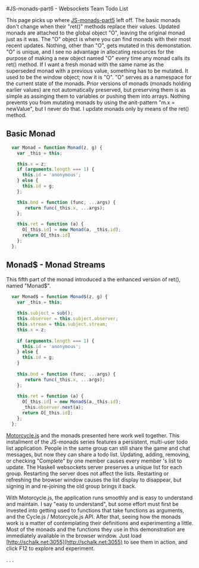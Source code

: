 #JS-monads-part6 - Websockets Team Todo List

This page picks up where [JS-monads-part5](http://schalk.net:3077) left off. The basic monads don't change when their "ret()" methods replace their values. Updated monads are attached to the global object "O", leaving the original monad just as it was. The "O" object is where you can find monads with their most recent updates. Nothing, other than "O", gets mutated in this demonstation. "O" is unique, and I see no advantage in allocating resources for the purpose of making a new object named "O" every time any monad calls its ret() method. If I want a fresh monad with the same name as the superseded monad with a previous value, something has to be mutated. It used to be the window object; now it is "O". "O" serves as a namespace for the current state of the monads. Prior versions of monads (monads holding earlier values) are not automatically preserved, but preserving them is as simple as assinging them to variables or pushing them into arrays. Nothing prevents you from mutating monads by using the anit-pattern "m.x = newValue", but I never do that. I update monads only by means of the ret() method.
## Basic Monad    

```javascript                 
  var Monad = function Monad(z, g) {
    var _this = this;

    this.x = z;
    if (arguments.length === 1) {
      this.id = 'anonymous';
    } else {
      this.id = g;
    };

    this.bnd = function (func, ...args) {
       return func(_this.x, ...args);
    };

    this.ret = function (a) {
      O[_this.id] = new Monad(a, _this.id);
      return O[_this.id]
    };
  };               
```

## Monad$ - Monad Streams
This fifth part of the monad introduced a the enhanced version of ret(), named "Monad$".
```javascript
  var Monad$ = function Monad$(z, g) {
    var _this = this;
    
    this.subject = sub();
    this.observer = this.subject.observer;
    this.stream = this.subject.stream;
    this.x = z;
  
    if (arguments.length === 1) {
      this.id = 'anonymous';
    } else {
      this.id = g;
    }
  
    this.bnd = function (func, ...args) {
       return func(_this.x, ...args);
    };
  
    this.ret = function (a) {
      O[_this.id] = new Monad$(a,_this.id);
      _this.observer.next(a);
      return O[_this.id];
    };
  };
```
[Motorcycle.js](https://github.com/motorcyclejs) and the monads presented here work well together. This installment of the JS-monads series features a persistent, multi-user todo list application. People in the same group can still share the game and chat messages, but now they can share a todo list. Updating, adding, removing, or checking "Complete" by one member causes every member 's list to update. The Haskell websockets server preserves a unique list for each group. Restarting the server does not affect the lists. Restarting or refreshing the browser window causes the list display to disappear, but signing in and re-joining the old group brings it back. 

With Motorcycle.js, the application runs smoothly and is easy to understand and maintain. I say "easy to understand", but some effort must first be invested into getting used to functions that take functions as arguments, and the Cycle.js / Motorcycle.js API. After that, seeing how the monads work is a matter of contemplating their definitions and experimenting a little. Most of the monads and the functions they use in this demonstration are immediately available in the browser window. Just load [http://schalk.net:3055](http://schalk.net:3055) to see them in action, and click F12 to explore and experiment.



.
.
.

